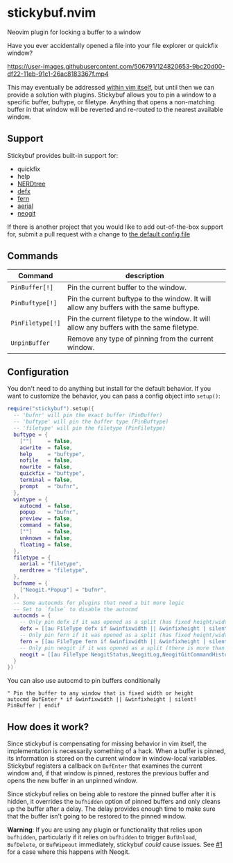 # stickybuf.nvim
Neovim plugin for locking a buffer to a window

Have you ever accidentally opened a file into your file explorer or quickfix window?

https://user-images.githubusercontent.com/506791/124820653-9bc20d00-df22-11eb-91c1-26ac8183367f.mp4

This may eventually be addressed [within vim
itself](https://github.com/neovim/neovim/issues/12517), but until then we can
provide a solution with plugins. Stickybuf allows you to pin a window to a
specific buffer, buftype, or filetype. Anything that opens a non-matching buffer
in that window will be reverted and re-routed to the nearest available window.

## Support

Stickybuf provides built-in support for:
* quickfix
* help
* [NERDtree](https://github.com/preservim/nerdtree)
* [defx](https://github.com/Shougo/defx.nvim)
* [fern](https://github.com/lambdalisue/fern.vim)
* [aerial](https://github.com/stevearc/aerial.nvim)
* [neogit](https://github.com/TimUntersberger/neogit)

If there is another project that you would like to add out-of-the-box support
for, submit a pull request with a change to [the default config
file](https://github.com/stevearc/stickybuf.nvim/blob/master/lua/stickybuf/config.lua)

## Commands

Command          | description
-------          | -----------
`PinBuffer[!]`   | Pin the current buffer to the window.
`PinBuftype[!]`  | Pin the current buftype to the window. It will allow any buffers with the same buftype.
`PinFiletype[!]` | Pin the current filetype to the window. It will allow any buffers with the same filetype.
`UnpinBuffer`    | Remove any type of pinning from the current window.

## Configuration

You don't need to do anything but install for the default behavior. If you want
to customize the behavior, you can pass a config object into `setup()`:

```lua
require("stickybuf").setup({
  -- 'bufnr' will pin the exact buffer (PinBuffer)
  -- 'buftype' will pin the buffer type (PinBuftype)
  -- 'filetype' will pin the filetype (PinFiletype)
  buftype = {
    [""]     = false,
    acwrite  = false,
    help     = "buftype",
    nofile   = false,
    nowrite  = false,
    quickfix = "buftype",
    terminal = false,
    prompt   = "bufnr",
  },
  wintype = {
    autocmd  = false,
    popup    = "bufnr",
    preview  = false,
    command  = false,
    [""]     = false,
    unknown  = false,
    floating = false,
  },
  filetype = {
    aerial = "filetype",
    nerdtree = "filetype",
  },
  bufname = {
    ["Neogit.*Popup"] = "bufnr",
  },
  -- Some autocmds for plugins that need a bit more logic
  -- Set to `false` to disable the autocmd
  autocmds = {
    -- Only pin defx if it was opened as a split (has fixed height/width)
    defx = [[au FileType defx if &winfixwidth || &winfixheight | silent! PinFiletype | endif]],
    -- Only pin fern if it was opened as a split (has fixed height/width)
    fern = [[au FileType fern if &winfixwidth || &winfixheight | silent! PinFiletype | endif]],
    -- Only pin neogit if it was opened as a split (there is more than one window)
    neogit = [[au FileType NeogitStatus,NeogitLog,NeogitGitCommandHistory if winnr('$') > 1 | silent! PinFiletype | endif]],
  }
})
```

You can also use autocmd to pin buffers conditionally
```vim
" Pin the buffer to any window that is fixed width or height
autocmd BufEnter * if &winfixwidth || &winfixheight | silent! PinBuffer | endif
```

## How does it work?
Since stickybuf is compensating for missing behavior in vim itself, the
implementation is necessarily something of a hack. When a buffer is pinned, its
information is stored on the current window in window-local variables. Stickybuf
registers a callback on `BufEnter` that examines the current window and, if that
window is pinned, restores the previous buffer and opens the new buffer in an
unpinned window.

Since stickybuf relies on being able to restore the pinned buffer after it is
hidden, it overrides the `bufhidden` option of pinned buffers and only cleans up
the buffer after a delay. The delay provides enough time to make sure that the
buffer isn't going to be restored to the pinned window.

**Warning**: If you are using any plugin or functionality that relies upon
`bufhidden`, particularly if it relies on `bufhidden` to trigger `BufUnload`,
`BufDelete`, or `BufWipeout` immediately, stickybuf *could* cause issues. See
[#1](https://github.com/stevearc/stickybuf.nvim/issues/1) for a case where this
happens with Neogit.
